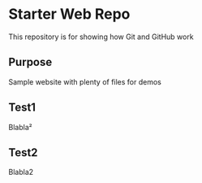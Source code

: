 # Starter Web Repo

This repository is for showing how Git and GitHub work

## Purpose

Sample website with plenty of files for demos

## Test1

Blabla²

## Test2

Blabla2